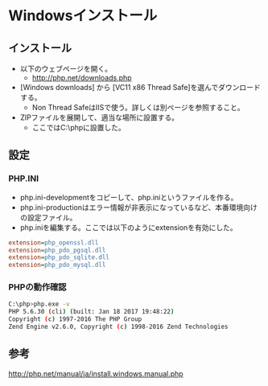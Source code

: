 ﻿# Windowsインストール

## インストール

- 以下のウェブページを開く。
  - http://php.net/downloads.php
- [Windows downloads] から [VC11 x86 Thread Safe]を選んでダウンロードする。
  - Non Thread SafeはIISで使う。詳しくは別ページを参照すること。
- ZIPファイルを展開して、適当な場所に設置する。
  - ここではC:\phpに設置した。

## 設定

### PHP.INI

- php.ini-developmentをコピーして、php.iniというファイルを作る。
- php.ini-productionはエラー情報が非表示になっているなど、本番環境向けの設定ファイル。
- php.iniを編集する。ここでは以下のようにextensionを有効にした。

```ini
extension=php_openssl.dll
extension=php_pdo_pgsql.dll
extension=php_pdo_sqlite.dll
extension=php_pdo_mysql.dll
```

### PHPの動作確認

```bash
C:\php>php.exe -v
PHP 5.6.30 (cli) (built: Jan 18 2017 19:48:22)
Copyright (c) 1997-2016 The PHP Group
Zend Engine v2.6.0, Copyright (c) 1998-2016 Zend Technologies
```


## 参考
http://php.net/manual/ja/install.windows.manual.php
